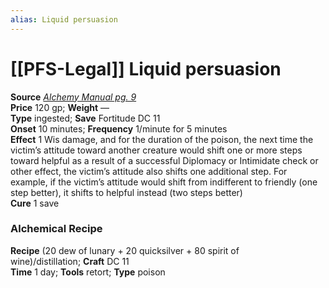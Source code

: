 ```yaml
---
alias: Liquid persuasion
---
```


# [[PFS-Legal]] Liquid persuasion

**Source** [_Alchemy Manual pg. 9_](http://paizo.com/products/btpy959n?Pathfinder-Player-Companion-Alchemy-Manual)  
**Price** 120 gp; **Weight** —  
**Type** ingested; **Save** Fortitude DC 11  
**Onset** 10 minutes; **Frequency** 1/minute for 5 minutes  
**Effect** 1 Wis damage, and for the duration of the poison, the next time the victim’s attitude toward another creature would shift one or more steps toward helpful as a result of a successful Diplomacy or Intimidate check or other effect, the victim’s attitude also shifts one additional step. For example, if the victim’s attitude would shift from indifferent to friendly (one step better), it shifts to helpful instead (two steps better)  
**Cure** 1 save

### Alchemical Recipe

**Recipe** (20 dew of lunary + 20 quicksilver + 80 spirit of wine)/distillation; **Craft** DC 11  
**Time** 1 day; **Tools** retort; **Type** poison
